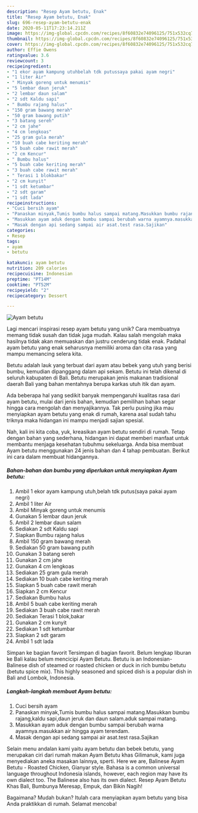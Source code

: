 ```yaml
---
description: "Resep Ayam betutu, Enak"
title: "Resep Ayam betutu, Enak"
slug: 696-resep-ayam-betutu-enak
date: 2020-05-11T17:23:14.211Z
image: https://img-global.cpcdn.com/recipes/8f60832e74096125/751x532cq70/ayam-betutu-foto-resep-utama.jpg
thumbnail: https://img-global.cpcdn.com/recipes/8f60832e74096125/751x532cq70/ayam-betutu-foto-resep-utama.jpg
cover: https://img-global.cpcdn.com/recipes/8f60832e74096125/751x532cq70/ayam-betutu-foto-resep-utama.jpg
author: Effie Owens
ratingvalue: 3.6
reviewcount: 3
recipeingredient:
- "1 ekor ayam kampung utuhbelah tdk putussaya pakai ayam negri"
- "1 liter Air"
- " Minyak goreng untuk menumis"
- "5 lembar daun jeruk"
- "2 lembar daun salam"
- "2 sdt Kaldu sapi"
- " Bumbu rajang halus"
- "150 gram bawang merah"
- "50 gram bawang putih"
- "3 batang sereh"
- "2 cm jahe"
- "4 cm lengkoas"
- "25 gram gula merah"
- "10 buah cabe keriting merah"
- "5 buah cabe rawit merah"
- "2 cm Kencur"
- " Bumbu halus"
- "5 buah cabe keriting merah"
- "3 buah cabe rawit merah"
- " Terasi 1 blokbakar"
- "2 cm kunyit"
- "1 sdt ketumbar"
- "2 sdt garam"
- "1 sdt lada"
recipeinstructions:
- "Cuci bersih ayam"
- "Panaskan minyak,Tumis bumbu halus sampai matang.Masukkan bumbu rajang,kaldu sapi,daun jeruk dan daun salam.aduk sampai matang."
- "Masukkan ayam aduk dengan bumbu sampai berubah warna ayamnya.masukkan air hingga ayam terendam."
- "Masak dengan api sedang sampai air asat.test rasa.Sajikan"
categories:
- Resep
tags:
- ayam
- betutu

katakunci: ayam betutu 
nutrition: 209 calories
recipecuisine: Indonesian
preptime: "PT14M"
cooktime: "PT52M"
recipeyield: "2"
recipecategory: Dessert

---
```



![Ayam betutu](https://img-global.cpcdn.com/recipes/8f60832e74096125/751x532cq70/ayam-betutu-foto-resep-utama.jpg)

Lagi mencari inspirasi resep ayam betutu yang unik? Cara membuatnya memang tidak susah dan tidak juga mudah. Kalau salah mengolah maka hasilnya tidak akan memuaskan dan justru cenderung tidak enak. Padahal ayam betutu yang enak seharusnya memiliki aroma dan cita rasa yang mampu memancing selera kita.

Betutu adalah lauk yang terbuat dari ayam atau bebek yang utuh yang berisi bumbu, kemudian dipanggang dalam api sekam. Betutu ini telah dikenal di seluruh kabupaten di Bali. Betutu merupakan jenis makanan tradisional daerah Bali yang bahan mentahnya berupa karkas utuh itik dan ayam.

Ada beberapa hal yang sedikit banyak mempengaruhi kualitas rasa dari ayam betutu, mulai dari jenis bahan, kemudian pemilihan bahan segar hingga cara mengolah dan menyajikannya. Tak perlu pusing jika mau menyiapkan ayam betutu yang enak di rumah, karena asal sudah tahu triknya maka hidangan ini mampu menjadi sajian spesial.


Nah, kali ini kita coba, yuk, kreasikan ayam betutu sendiri di rumah. Tetap dengan bahan yang sederhana, hidangan ini dapat memberi manfaat untuk membantu menjaga kesehatan tubuhmu sekeluarga. Anda bisa membuat Ayam betutu menggunakan 24 jenis bahan dan 4 tahap pembuatan. Berikut ini cara dalam membuat hidangannya.

<!--inarticleads1-->

##### Bahan-bahan dan bumbu yang diperlukan untuk menyiapkan Ayam betutu:

1. Ambil 1 ekor ayam kampung utuh,belah tdk putus(saya pakai ayam negri)
1. Ambil 1 liter Air
1. Ambil  Minyak goreng untuk menumis
1. Gunakan 5 lembar daun jeruk
1. Ambil 2 lembar daun salam
1. Sediakan 2 sdt Kaldu sapi
1. Siapkan  Bumbu rajang halus
1. Ambil 150 gram bawang merah
1. Sediakan 50 gram bawang putih
1. Gunakan 3 batang sereh
1. Gunakan 2 cm jahe
1. Gunakan 4 cm lengkoas
1. Sediakan 25 gram gula merah
1. Sediakan 10 buah cabe keriting merah
1. Siapkan 5 buah cabe rawit merah
1. Siapkan 2 cm Kencur
1. Sediakan  Bumbu halus
1. Ambil 5 buah cabe keriting merah
1. Sediakan 3 buah cabe rawit merah
1. Sediakan  Terasi 1 blok,bakar
1. Gunakan 2 cm kunyit
1. Sediakan 1 sdt ketumbar
1. Siapkan 2 sdt garam
1. Ambil 1 sdt lada


Simpan ke bagian favorit Tersimpan di bagian favorit. Belum lengkap liburan ke Bali kalau belum mencicipi Ayam Betutu. Betutu is an Indonesian-Balinese dish of steamed or roasted chicken or duck in rich bumbu betutu (betutu spice mix). This highly seasoned and spiced dish is a popular dish in Bali and Lombok, Indonesia. 

<!--inarticleads2-->

##### Langkah-langkah membuat Ayam betutu:

1. Cuci bersih ayam
1. Panaskan minyak,Tumis bumbu halus sampai matang.Masukkan bumbu rajang,kaldu sapi,daun jeruk dan daun salam.aduk sampai matang.
1. Masukkan ayam aduk dengan bumbu sampai berubah warna ayamnya.masukkan air hingga ayam terendam.
1. Masak dengan api sedang sampai air asat.test rasa.Sajikan


Selain menu andalan kami yaitu ayam betutu dan bebek betutu, yang merupakan ciri dari rumah makan Ayam Betutu khas Gilimanuk, kami juga menyediakan aneka masakan lainnya, sperti. Here we are, Balinese Ayam Betutu - Roasted Chicken, Gianyar style. Bahasa is a common universal language throughout Indonesia islands, however, each region may have its own dialect too. The Balinese also has its own dialect. Resep Ayam Betutu Khas Bali, Bumbunya Meresap, Empuk, dan Bikin Nagih! 

Bagaimana? Mudah bukan? Itulah cara menyiapkan ayam betutu yang bisa Anda praktikkan di rumah. Selamat mencoba!

